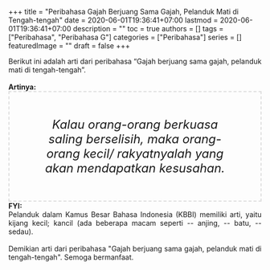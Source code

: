 +++
title = "Peribahasa Gajah Berjuang Sama Gajah, Pelanduk Mati di Tengah-tengah"
date = 2020-06-01T19:36:41+07:00
lastmod = 2020-06-01T19:36:41+07:00
description = ""
toc = true
authors = []
tags = ["Peribahasa", "Peribahasa G"]
categories = ["Peribahasa"]
series = []
featuredImage = ""
draft = false
+++

<div dir="ltr" style="text-align: left;" trbidi="on"><div style="text-align: justify;">Berikut ini adalah arti dari peribahasa “Gajah berjuang sama gajah, pelanduk mati di tengah-tengah”.</div><br /><div style="text-align: justify;"><b>Artinya:</b></div><div style="border: 2px dashed #ddd; font-size: 24px; height: auto; margin: 0 auto; padding: 50px; text-align: center; width: auto;"><i>Kalau orang-orang berkuasa saling berselisih, maka orang-orang kecil/ rakyatnyalah yang akan mendapatkan kesusahan.</i></div><div style="text-align: justify;"><b>FYI:</b><br /> Pelanduk dalam Kamus Besar Bahasa Indonesia (KBBI) memiliki arti, yaitu kijang kecil; kancil (ada beberapa macam seperti -- anjing, -- batu, -- sedau).<br /><br /></div><div style="text-align: justify;">Demikian arti dari peribahasa "Gajah berjuang sama gajah, pelanduk mati di tengah-tengah". Semoga bermanfaat.</div></div>
